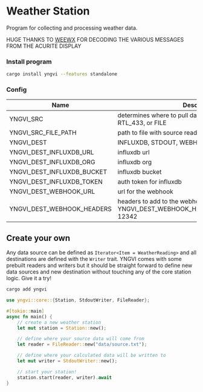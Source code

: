 # Weather Station

Program for collecting and processing weather data.

HUGE THANKS TO [WEEWX](http://weewx.com/) FOR DECODING THE VARIOUS MESSAGES FROM THE ACURITE DISPLAY

### Install program

```bash
cargo install yngvi --features standalone
```

### Config

| Name                       | Description                                                                                      | Default |
| -------------------------- | ------------------------------------------------------------------------------------------------ | ------- |
| YNGVI_SRC                  | determines where to pull data from. ACURITE_DISPLAY, RTL_433, or FILE                            | DISPLAY |
| YNGVI_SRC_FILE_PATH        | path to file with source readings                                                                |         |
| YNGVI_DEST                 | INFLUXDB, STDOUT, WEBHOOK, or INMEMORY                                                           | STDOUT  |
| YNGVI_DEST_INFLUXDB_URL    | influxdb url                                                                                     |         |
| YNGVI_DEST_INFLUXDB_ORG    | influxdb org                                                                                     |         |
| YNGVI_DEST_INFLUXDB_BUCKET | influxdb bucket                                                                                  |         |
| YNGVI_DEST_INFLUXDB_TOKEN  | auth token for influxdb                                                                          |         |
| YNGVI_DEST_WEBHOOK_URL     | url for the webhook                                                                              |         |
| YNGVI_DEST_WEBHOOK_HEADERS | headers to add to the webhook request. Ex: YNGVI_DEST_WEBHOOK_HEADERS=Authorization:Bearer 12342 |         |

## Create your own

Any data source can be defined as `Iterator<Item = WeatherReading>` and all destinations are defined with the `Writer` trait. YNGVI comes with some prebuilt readers and writers but it should be straight forward to define new data sources and new destination without touching any of the core station logic. Give it a try!

```bash
cargo add yngvi
```

```rust
use yngvi::core::{Station, StdoutWriter, FileReader};

#[tokio::main]
async fn main() {
    // create a new weather station
    let mut station = Station::new();

    // define where your source data will come from
    let reader = FileReader::new("data/source.txt");

    // define where your calculated data will be written to
    let mut writer = StdoutWriter::new();

    // start your station!
    station.start(reader, writer).await
}
```

